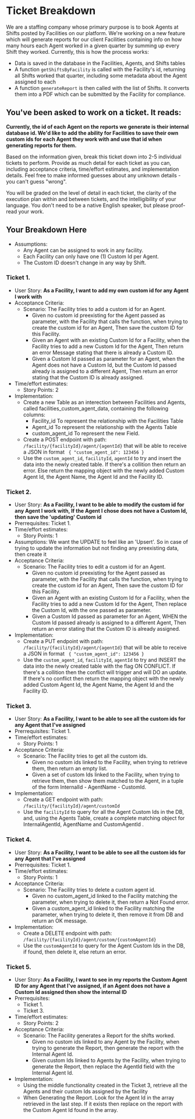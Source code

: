 # Ticket Breakdown
We are a staffing company whose primary purpose is to book Agents at Shifts posted by Facilities on our platform. We're working on a new feature which will generate reports for our client Facilities containing info on how many hours each Agent worked in a given quarter by summing up every Shift they worked. Currently, this is how the process works:

- Data is saved in the database in the Facilities, Agents, and Shifts tables
- A function `getShiftsByFacility` is called with the Facility's id, returning all Shifts worked that quarter, including some metadata about the Agent assigned to each
- A function `generateReport` is then called with the list of Shifts. It converts them into a PDF which can be submitted by the Facility for compliance.

## You've been asked to work on a ticket. It reads:

**Currently, the id of each Agent on the reports we generate is their internal database id. We'd like to add the ability for Facilities to save their own custom ids for each Agent they work with and use that id when generating reports for them.**


Based on the information given, break this ticket down into 2-5 individual tickets to perform. Provide as much detail for each ticket as you can, including acceptance criteria, time/effort estimates, and implementation details. Feel free to make informed guesses about any unknown details - you can't guess "wrong".


You will be graded on the level of detail in each ticket, the clarity of the execution plan within and between tickets, and the intelligibility of your language. You don't need to be a native English speaker, but please proof-read your work.

## Your Breakdown Here
* Assumptions: 
    * Any Agent can be assigned to work in any facility.
    * Each Facility can only have one (1) Custom Id per Agent.
    * The Custom ID doesn't change in any way by Shift.
### Ticket 1.

* User Story: **As a Facility, I want to add my own custom id for any Agent I work with**
* Acceptance Criteria:
    * Scenario: The Facility tries to add a custom id for an Agent.
        * Given no custom id preexisting for the Agent passed as parameter, with the Facility that calls the function, when trying to create the custom id for an Agent, Then save the custom ID for this Facility.
        * Given an Agent with an existing Custom Id for a Facility, when the Facility tries to add a new Custom Id for the Agent, Then return an error Message stating that there is already a Custom ID.
        * Given a Custom Id passed as parameter for an Agent, when the Agent does not have a Custom Id, but the Custom Id passed already is assigned to a different Agent, Then return an error stating that the Custom ID is already assigned.
* Time/effort estimates: 
    * Story Points: 2
* Implementation: 
    * Create a new Table as an interection between Facilities and Agents, called facilities_custom_agent_data, containing the following columns:
        * Facility_id To represent the relationship with the Facilities Table
        * Agent_id To represent the relationship with the Agents Table
        * custom_agent_id To represent the new Field.
    * Create a POST endpoint with path: `/facility/{facilityId}/agent/{agentId}`
    that will be able to receive a JSON in format 
    ``
    {
        "custom_agent_id": 123456
    }``
    * Use the `custom_agent_id`, `facilityId`, `agentId` to try and insert the data into the newly created table. If there's a collition then return an error. Else return the mapping object with the newly added Custom Agent Id, the Agent Name, the Agent Id and the Facility ID.
        
### Ticket 2.

* User Story: **As a Facility, I want to be able to modify the custom id for any Agent I work with, If the Agent I chose does not have a Custom Id, then save the 'updating' Custom id**
* Prerrequisites: Ticket 1.
* Time/effort estimates: 
    * Story Points: 1
* Assumptions: We want the UPDATE to feel like an 'Upsert'. So in case of trying to update the information but not finding any preexisting data, then create it
* Acceptance Criteria:
    * Scenario: The Facility tries to edit a custom id for an Agent.
        * Given no custom id preexisting for the Agent passed as parameter, with the Facility that calls the function, when trying to create the custom id for an Agent, Then save the custom ID for this Facility.
        * Given an Agent with an existing Custom Id for a Facility, when the Facility tries to add a new Custom Id for the Agent, Then replace the Custom Id, with the one passed as parameter.
        * Given a Custom Id passed as parameter for an Agent, WHEN the Custom Id passed already is assigned to a different Agent, Then return an error stating that the Custom ID is already assigned.
* Implementation: 
    * Create a PUT endpoint with path: `/facility/{facilityId}/agent/{agentId}`
    that will be able to receive a JSON in format 
    ``
    {
        "custom_agent_id": 123456
    }``
    * Use the `custom_agent_id`, `facilityId`, `agentId` to try and INSERT  the data into the newly created table with the flag ON CONFLICT. If there's a collition then the conflict will trigger and will DO an update. If there's no conflict then return the mapping object with the newly added Custom Agent Id, the Agent Name, the Agent Id and the Facility ID.
### Ticket 3.

* User Story: **As a Facility, I want to be able to see all the custom ids for any Agent that I've assigned**
* Prerrequisites: Ticket 1.
* Time/effort estimates: 
    * Story Points: 1
* Acceptance Criteria:
    * Scenario: The Facility tries to get all the custom ids.
        * Given no custom ids linked to the Facility, when trying to retrieve them, then return an empty list.
        * Given a set of custom Ids linked to the Facility, when trying to retrieve them, then show them matched to the Agent, in a tuple of the form InternalId - AgentName - CustomId.
* Implementation: 
    * Create a GET endpoint with path: `/facility/{facilityId}/agent/customId`
    * Use the `facilityId` to query for all the Agent Custom Ids in the DB, and, using the Agents Table, create a complete matching object for InternalAgentId, AgentName and CustomAgentId .

### Ticket 4.

* User Story: **As a Facility, I want to be able to see all the custom ids for any Agent that I've assigned**
* Prerrequisites: Ticket 1.
* Time/effort estimates: 
    * Story Points: 1
* Acceptance Criteria:
    * Scenario: The Facility tries to delete a custom agent id.
        * Given no custom_agent_id linked to the Facility matching the parameter, when trying to delete it, then return a Not Found error.
        * Given a custom_agent_id linked to the Facility matching the parameter, when trying to delete it, then remove it from DB and return an OK message.
* Implementation: 
    * Create a DELETE endpoint with path: `/facility/{facilityId}/agent/custom/{customAgentId}`
    * Use the `customAgentId` to query for the Agent Custom Ids in the DB, if found, then delete it, else return an error.

### Ticket 5.

* User Story: **As a Facility, I want to see in my reports the Custom Agent ID for any Agent that I've assigned, if an Agent does not have a Custom Id assigned then show the internal ID**
* Prerrequisites: 
    * Ticket 1.
    * Ticket 3.
* Time/effort estimates: 
    * Story Points: 2
* Acceptance Criteria:
    * Scenario: The Facility generates a Report for the shifts worked.
        * Given no custom ids linked to any Agent by the Facility, when trying to generate the Report, then generate the report with the Internal Agent Id.
        * Given custom Ids linked to Agents by the Facility, when trying to generate the Report, then replace the AgentId field with the Internal Agent Id.
* Implementation: 
    * Using the middle functionality created in the Ticket 3, retrieve all the Agents and their custom Ids assigned by the facility
    * When Generating the Report. Look for the Agent Id in the array retrieved in the last step. If it exists then replace on the report with the Custom Agent Id found in the array.
